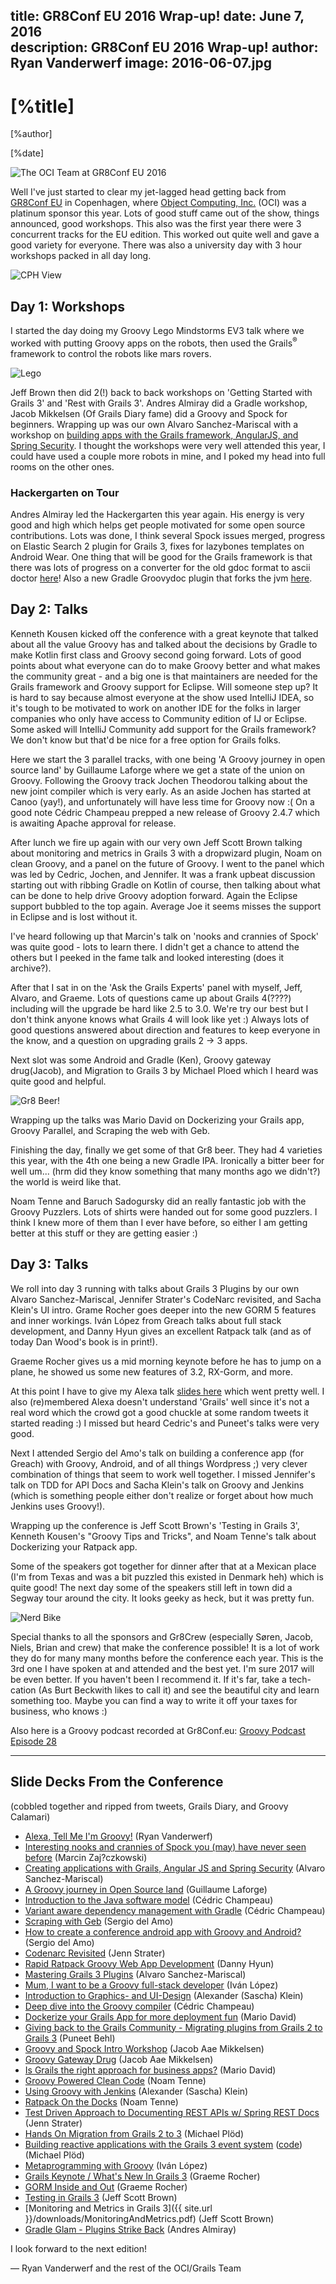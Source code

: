 title: GR8Conf EU 2016 Wrap-up!
date: June 7, 2016  
description: GR8Conf EU 2016 Wrap-up!
author: Ryan Vanderwerf
image: 2016-06-07.jpg   
---

# [%title]

[%author]

[%date] 

![The OCI Team at GR8Conf EU 2016](2016-06-07-img01.jpg)

Well I've just started to clear my jet-lagged head getting back from [GR8Conf EU](https://gr8conf.eu/) in Copenhagen, where [Object Computing, Inc.](https://objectcomputing.com/) (OCI) was a platinum sponsor this year. Lots of good stuff came out of the show, things announced, good workshops. This also was the first year there were 3 concurrent tracks for the EU edition. This worked out quite well and gave a good variety for everyone. There was also a university day with 3 hour workshops packed in all day long.

![CPH View](2016-06-07-img02.jpg)

## Day 1: Workshops

I started the day doing my Groovy Lego Mindstorms EV3 talk where we worked with putting Groovy apps on the robots, then used the Grails<sup>&reg;</sup> framework to control the robots like mars rovers.

![Lego](2016-06-07-img03.jpg)

Jeff Brown then did 2(!) back to back workshops on 'Getting Started with Grails 3' and 'Rest with Grails 3'. Andres Almiray did a Gradle workshop, Jacob Mikkelsen (Of Grails Diary fame) did a Groovy and Spock for beginners. Wrapping up was our own Alvaro Sanchez-Mariscal with a workshop on [building apps with the Grails framework, AngularJS, and Spring Security](https://alvarosanchez.github.io/grails-angularjs-springsecurity-workshop/ "Building Apps with Grails"). I thought the workshops were very well attended this year, I could have used a couple more robots in mine, and I poked my head into full rooms on the other ones.

### Hackergarten on Tour

Andres Almiray led the Hackergarten this year again. His energy is very good and high which helps get people motivated for some open source contributions. Lots was done, I think several Spock issues merged, progress on Elastic Search 2 plugin for Grails 3, fixes for lazybones templates on Android Wear. One thing that will be good for the Grails framework is that there was lots of progress on a converter for the old gdoc format to ascii doctor [here](https://t.co/NA41R1DUjM)! Also a new Gradle Groovydoc plugin that forks the jvm [here](https://t.co/EsFOyuVx7n).

## Day 2: Talks

Kenneth Kousen kicked off the conference with a great keynote that talked about all the value Groovy has and talked about the decisions by Gradle to make Kotlin first class and Groovy second going forward. Lots of good points about what everyone can do to make Groovy better and what makes the community great - and a big one is that maintainers are needed for the Grails framework and Groovy support for Eclipse. Will someone step up? It is hard to say because almost everyone at the show used IntelliJ IDEA, so it's tough to be motivated to work on another IDE for the folks in larger companies who only have access to Community edition of IJ or Eclipse. Some asked will IntelliJ Community add support for the Grails framework? We don't know but that'd be nice for a free option for Grails folks.

Here we start the 3 parallel tracks, with one being 'A Groovy journey in open source land' by Guillaume Laforge where we get a state of the union on Groovy. Following the Groovy track Jochen Theodorou talking about the new joint compiler which is very early. As an aside Jochen has started at Canoo (yay!), and unfortunately will have less time for Groovy now :( On a good note Cédric Champeau prepped a new release of Groovy 2.4.7 which is awaiting Apache approval for release.

After lunch we fire up again with our very own Jeff Scott Brown talking about monitoring and metrics in Grails 3 with a dropwizard plugin, Noam on clean Groovy, and a panel on the future of Groovy. I went to the panel which was led by Cedric, Jochen, and Jennifer. It was a frank upbeat discussion starting out with ribbing Gradle on Kotlin of course, then talking about what can be done to help drive Groovy adoption forward. Again the Eclipse support bubbled to the top again. Average Joe it seems misses the support in Eclipse and is lost without it.

I've heard following up that Marcin's talk on 'nooks and crannies of Spock' was quite good - lots to learn there. I didn't get a chance to attend the others but I peeked in the fame talk and looked interesting (does it archive?).

After that I sat in on the 'Ask the Grails Experts' panel with myself, Jeff, Alvaro, and Graeme. Lots of questions came up about Grails 4(????) including will the upgrade be hard like 2.5 to 3.0\. We're try our best but I don't think anyone knows what Grails 4 will look like yet :) Always lots of good questions answered about direction and features to keep everyone in the know, and a question on upgrading grails 2 -> 3 apps.

Next slot was some Android and Gradle (Ken), Groovy gateway drug(Jacob), and Migration to Grails 3 by Michael Ploed which I heard was quite good and helpful.

![Gr8 Beer!](2016-06-07-img04.jpg)

Wrapping up the talks was Mario David on Dockerizing your Grails app, Groovy Parallel, and Scraping the web with Geb.

Finishing the day, finally we get some of that Gr8 beer. They had 4 varieties this year, with the 4th one being a new Gradle IPA. Ironically a bitter beer for well um... (hrm did they know something that many months ago we didn't?) the world is weird like that.

Noam Tenne and Baruch Sadogursky did an really fantastic job with the Groovy Puzzlers. Lots of shirts were handed out for some good puzzlers. I think I knew more of them than I ever have before, so either I am getting better at this stuff or they are getting easier :)

## Day 3: Talks

We roll into day 3 running with talks about Grails 3 Plugins by our own Alvaro Sanchez-Mariscal, Jennifer Strater's CodeNarc revisited, and Sacha Klein's UI intro. Grame Rocher goes deeper into the new GORM 5 features and inner workings. Iván López from Greach talks about full stack development, and Danny Hyun gives an excellent Ratpack talk (and as of today Dan Wood's book is in print!).

Graeme Rocher gives us a mid morning keynote before he has to jump on a plane, he showed us some new features of 3.2, RX-Gorm, and more.

At this point I have to give my Alexa talk [slides here](https://speakerdeck.com/rvanderwerf/alexa-tell-me-im-groovy-gr8conf-dot-eu-2016) which went pretty well. I also (re)membered Alexa doesn't understand 'Grails' well since it's not a real word which the crowd got a good chuckle at some random tweets it started reading :) I missed but heard Cedric's and Puneet's talks were very good.

Next I attended Sergio del Amo's talk on building a conference app (for Greach) with Groovy, Android, and of all things Wordpress ;) very clever combination of things that seem to work well together. I missed Jennifer's talk on TDD for API Docs and Sacha Klein's talk on Groovy and Jenkins (which is something people either don't realize or forget about how much Jenkins uses Groovy!).

Wrapping up the conference is Jeff Scott Brown's 'Testing in Grails 3', Kenneth Kousen's "Groovy Tips and Tricks", and Noam Tenne's talk about Dockerizing your Ratpack app.

Some of the speakers got together for dinner after that at a Mexican place (I'm from Texas and was a bit puzzled this existed in Denmark heh) which is quite good! The next day some of the speakers still left in town did a Segway tour around the city. It looks geeky as heck, but it was pretty fun.

![Nerd Bike](2016-06-07-img05.jpg)

Special thanks to all the sponsors and Gr8Crew (especially Søren, Jacob, Niels, Brian and crew) that make the conference possible! It is a lot of work they do for many many months before the conference each year. This is the 3rd one I have spoken at and attended and the best yet. I'm sure 2017 will be even better. If you haven't been I recommend it. If it's far, take a tech-cation (As Burt Beckwith likes to call it) and see the beautiful city and learn something too. Maybe you can find a way to write it off your taxes for business, who knows :)

Also here is a Groovy podcast recorded at Gr8Conf.eu: [Groovy Podcast Episode 28](https://www.youtube.com/watch?v=Sj9P6_jT9R8)

***

## Slide Decks From the Conference

(cobbled together and ripped from tweets, Grails Diary, and Groovy Calamari)

*   [Alexa, Tell Me I'm Groovy!](https://speakerdeck.com/rvanderwerf/alexa-tell-me-im-groovy-gr8conf-dot-eu-2016) (Ryan Vanderwerf)
*   [Interesting nooks and crannies of Spock you (may) have never seen before](https://speakerdeck.com/szpak/interesting-nooks-and-crannies-of-spock-you-may-have-never-seen-before) (Marcin Zaj?czkowski)
*   [Creating applications with Grails, Angular JS and Spring Security](https://www.slideshare.net/alvarosanchezmariscal/creating-applications-with-grails-angular-js-and-spring-security-62646073) (Alvaro Sanchez-Mariscal)
*   [A Groovy journey in Open Source land](https://speakerdeck.com/glaforge/a-groovy-journey-in-open-source-land) (Guillaume Laforge)
*   [Introduction to the Java software model](https://melix.github.io/gr8conf2016-intro-software-model/#/) (Cédric Champeau)
*   [Variant aware dependency management with Gradle](https://melix.github.io/gr8conf2016-variant-aware-dep-mgmt/#/) (Cédric Champeau)
*   [Scraping with Geb](https://speakerdeck.com/sdelamo/scraping-with-geb) (Sergio del Amo)
*   [How to create a conference android app with Groovy and Android?](https://t.co/2GsyZuq2h8) (Sergio del Amo)
*   [Codenarc Revisited](https://speakerdeck.com/jlstrater/codenarc-revisited-gr8conf-eu-2016) (Jenn Strater)
*   [Rapid Ratpack Groovy Web App Development](https://danhyun.github.io/2016-gr8confeu-rapid-ratpack-groovy/#implementing_individual_todo_chain) (Danny Hyun)
*   [Mastering Grails 3 Plugins](https://www.slideshare.net/alvarosanchezmariscal/mastering-grails-3-plugins-gr8conf-eu-2016) (Alvaro Sanchez-Mariscal)
*   [Mum, I want to be a Groovy full-stack developer](https://www.slideshare.net/ilopmar/gr8conf-2016-mum-i-want-to-be-a-groovy-fullstack-developer) (Iván López)
*   [Introduction to Graphics- and UI-Design](https://de.slideshare.net/sascha_klein/introduction-to-graphics-and-uidesign) (Alexander (Sascha) Klein)
*   [Deep dive into the Groovy compiler](https://melix.github.io/gr8conf2016-deepdive-groovy-compiler/#/) (Cédric Champeau)
*   [Dockerize your Grails App for more deployment fun](https://speakerdeck.com/mariodavid/dockerize-your-grails-app-for-more-deployment-fun-gr8conf-eu-2016) (Mario David)
*   [Giving back to the Grails Community - Migrating plugins from Grails 2 to Grails 3](https://speakerdeck.com/behl/giving-back-to-the-grails-community-migrating-plugins-from-grails-2-to-grails-3) (Puneet Behl)
*   [Groovy and Spock Intro Workshop](https://2016.gr8conf.eu/#/talk/302) (Jacob Aae Mikkelsen)
*   [Groovy Gateway Drug](https://2016.gr8conf.eu/#/talk/298) (Jacob Aae Mikkelsen)
*   [Is Grails the right approach for business apps?](https://speakerdeck.com/mariodavid/is-grails-the-right-approach-for-business-apps-gr8conf-eu-2016) (Mario David)
*   [Groovy Powered Clean Code](https://www.slideshare.net/gr8conf/groovy-powered-clean-code) (Noam Tenne)
*   [Using Groovy with Jenkins](https://de.slideshare.net/sascha_klein/using-groovy-with-jenkins) (Alexander (Sascha) Klein)
*   [Ratpack On the Docks](https://www.slideshare.net/gr8conf/ratpack-on-the-docks) (Noam Tenne)
*   [Test Driven Approach to Documenting REST APIs w/ Spring REST Docs](https://speakerdeck.com/jlstrater/a-test-driven-approach-to-documenting-restful-apis-with-spring-rest-docs-gr8conf-eu-2016) (Jenn Strater)
*   [Hands On Migration from Grails 2 to 3](https://www.innoq.com/de/talks/2016/06/hands-on-migration-grails-2-to-3/) (Michael Plöd)
*   [Building reactive applications with the Grails 3 event system](https://www.innoq.com/de/talks/2016/06/reactive-applications-with-grails3/) ([code](https://github.com/mploed/grails-event-example)) (Michael Plöd)
*   [Metaprogramming with Groovy](https://www.slideshare.net/ilopmar/gr8conf-2016-metaprogramming-with-groovy) (Iván López)
*   [Grails Keynote / What's New In Grails 3](https://www.slideshare.net/graemerocher/gr8conf-2016-whats-new-in-grails-3) (Graeme Rocher)
*   [GORM Inside and Out](https://www.slideshare.net/graemerocher/gr8conf-2016-gorm-inside-and-out) (Graeme Rocher)
*   [Testing in Grails 3](https://jeffbrown.github.io/ggtesting/) (Jeff Scott Brown)
*   [Monitoring and Metrics in Grails 3]({{ site.url }}/downloads/MonitoringAndMetrics.pdf) (Jeff Scott Brown)
*   [Gradle Glam - Plugins Strike Back](https://www.slideshare.net/aalmiray/gradle-glam-plugis-strike-back) (Andres Almiray)

I look forward to the next edition! 

— Ryan Vanderwerf and the rest of the OCI/Grails Team
